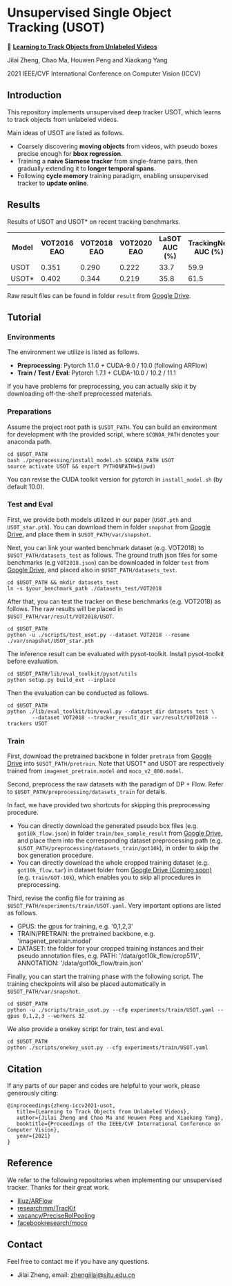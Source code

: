 # Unsupervised Single Object Tracking (USOT)

:herb: **[Learning to Track Objects from Unlabeled Videos]()**

Jilai Zheng, Chao Ma, Houwen Peng and Xiaokang Yang

2021 IEEE/CVF International Conference on Computer Vision (ICCV)

## Introduction

 This repository implements unsupervised deep tracker USOT, 
 which learns to track objects from unlabeled videos. 
 
 Main ideas of USOT are listed as follows.

 - Coarsely discovering **moving objects** from videos, with pseudo boxes precise enough for **bbox regression**. 
 - Training a **naive Siamese tracker** from single-frame pairs, then gradually extending it to **longer temporal spans**.
 - Following **cycle memory** training paradigm, enabling unsupervised tracker to **update online**.

## Results

 Results of USOT and USOT* on recent tracking benchmarks.
 
 <table>
  <tr>
    <th>Model</th>
    <th>VOT2016<br> EAO </th>
    <th>VOT2018<br> EAO </th>
    <th>VOT2020<br> EAO </th>
    <th>LaSOT<br> AUC (%)</th>
    <th>TrackingNet<br> AUC (%)</th>
    <th>OTB100<br> AUC (%)</th>
  </tr>
  <tr>
    <td>USOT</td>
    <td>0.351</td>
    <td>0.290</td>
    <td>0.222</td>
    <td>33.7</td>
    <td>59.9</td>
    <td>58.9</td>
  </tr>
  <tr>
    <td>USOT*</td>
    <td>0.402</td>
    <td>0.344</td>
    <td>0.219</td>
    <td>35.8</td>    
    <td>61.5</td>
    <td>57.4</td>
  </tr>
 </table>
 
 Raw result files can be found in folder `result` 
 from [Google Drive](https://drive.google.com/drive/folders/1oa5fJN_QicIF1aJ-Uth2IQaY_bOW49Ia?usp=sharing).

## Tutorial

### Environments

 The environment we utilize is listed as follows.

 - **Preprocessing**: Pytorch 1.1.0 + CUDA-9.0 / 10.0 (following ARFlow)
 - **Train / Test / Eval**: Pytorch 1.7.1 + CUDA-10.0 / 10.2 / 11.1
 
 If you have problems for preprocessing, you can actually skip it by downloading off-the-shelf 
 preprocessed materials.

### Preparations

 Assume the project root path is `$USOT_PATH`. 
 You can build an environment for development with the provided script, 
 where `$CONDA_PATH` denotes your anaconda path. 

 ```shell
 cd $USOT_PATH
 bash ./preprocessing/install_model.sh $CONDA_PATH USOT
 source activate USOT && export PYTHONPATH=$(pwd)
 ```

 You can revise the CUDA toolkit version for pytorch in `install_model.sh` (by default 10.0). 

### Test and Eval

 First, we provide both models utilized in our paper (`USOT.pth` and `USOT_star.pth`).
 You can download them in folder `snapshot` from [Google Drive](https://drive.google.com/drive/folders/1oa5fJN_QicIF1aJ-Uth2IQaY_bOW49Ia?usp=sharing), 
 and place them in `$USOT_PATH/var/snapshot`.

 Next, you can link your wanted benchmark dataset (e.g. VOT2018) to `$USOT_PATH/datasets_test` as follows.
 The ground truth json files for some benchmarks (e.g `VOT2018.json`) 
 can be downloaded in folder `test` from [Google Drive](https://drive.google.com/drive/folders/1oa5fJN_QicIF1aJ-Uth2IQaY_bOW49Ia?usp=sharing), 
 and placed also in `$USOT_PATH/datasets_test`.

 ```shell
 cd $USOT_PATH && mkdir datasets_test
 ln -s $your_benchmark_path ./datasets_test/VOT2018
 ```

 After that, you can test the tracker on these benchmarks (e.g. VOT2018) as follows. 
 The raw results will be placed in `$USOT_PATH/var/result/VOT2018/USOT`.

 ```shell
 cd $USOT_PATH
 python -u ./scripts/test_usot.py --dataset VOT2018 --resume ./var/snapshot/USOT_star.pth
 ```

 The inference result can be evaluated with pysot-toolkit. Install pysot-toolkit before evaluation.
 ```shell
 cd $USOT_PATH/lib/eval_toolkit/pysot/utils
 python setup.py build_ext --inplace
 ```
 
 Then the evaluation can be conducted as follows.
 ```shell
 cd $USOT_PATH
 python ./lib/eval_toolkit/bin/eval.py --dataset_dir datasets_test \
         --dataset VOT2018 --tracker_result_dir var/result/VOT2018 --trackers USOT
 ```

### Train

 First, download the pretrained backbone in folder `pretrain` 
 from [Google Drive](https://drive.google.com/drive/folders/1oa5fJN_QicIF1aJ-Uth2IQaY_bOW49Ia?usp=sharing) 
 into `$USOT_PATH/pretrain`. 
 Note that USOT* and USOT are respectively trained from `imagenet_pretrain.model` and `moco_v2_800.model`.

 Second, preprocess the raw datasets with the paradigm of DP + Flow. 
 Refer to `$USOT_PATH/preprocessing/datasets_train` for details. 

 In fact, we have provided two shortcuts for skipping this preprocessing procedure. 
 - You can directly download the generated pseudo box files (e.g. `got10k_flow.json`) 
 in folder `train/box_sample_result` 
 from [Google Drive](https://drive.google.com/drive/folders/1oa5fJN_QicIF1aJ-Uth2IQaY_bOW49Ia?usp=sharing), 
 and place them into the corresponding dataset preprocessing path 
 (e.g. `$USOT_PATH/preprocessing/datasets_train/got10k`), in order to skip the box generation procedure.
 - You can directly download the whole cropped training dataset (e.g. `got10k_flow.tar`) in 
 dataset folder from [Google Drive (Coming soon)]() (e.g. `train/GOT-10k`), 
 which enables you to skip all procedures in preprocessing.
 
 Third, revise the config file for training as `$USOT_PATH/experiments/train/USOT.yaml`.
 Very important options are listed as follows.
 - GPUS: the gpus for training, e.g. '0,1,2,3'
 - TRAIN/PRETRAIN: the pretrained backbone, e.g. 'imagenet_pretrain.model'
 - DATASET: the folder for your cropped training instances and their pseudo annotation files, 
      e.g. PATH: '/data/got10k_flow/crop511/', ANNOTATION: '/data/got10k_flow/train.json'

 Finally, you can start the training phase with the following script.
 The training checkpoints will also be placed automatically in `$USOT_PATH/var/snapshot`.

 ```shell
 cd $USOT_PATH
 python -u ./scripts/train_usot.py --cfg experiments/train/USOT.yaml --gpus 0,1,2,3 --workers 32
 ```

 We also provide a onekey script for train, test and eval. 

 ```shell
 cd $USOT_PATH
 python ./scripts/onekey_usot.py --cfg experiments/train/USOT.yaml
 ```

## Citation

 If any parts of our paper and codes are helpful to your work, please generously citing:
 
 ```
@inproceedings{zheng-iccv2021-usot,
    title={Learning to Track Objects from Unlabeled Videos},
    author={Jilai Zheng and Chao Ma and Houwen Peng and Xiaokang Yang},
    booktitle={Proceedings of the IEEE/CVF International Conference on Computer Vision},
    year={2021}
}
```

## Reference
 
 We refer to the following repositories when implementing our unsupervised tracker. Thanks for their great work.
 
 - [lliuz/ARFlow](https://github.com/lliuz/ARFlow)
 - [researchmm/TracKit](https://github.com/researchmm/TracKit)
 - [vacancy/PreciseRoIPooling](https://github.com/vacancy/PreciseRoIPooling)
 - [facebookresearch/moco](https://github.com/facebookresearch/moco)

## Contact
 
  Feel free to contact me if you have any questions.
 
 - Jilai Zheng, email: [zhengjilai@sjtu.edu.cn](https://github.com/zhengjilai)
 